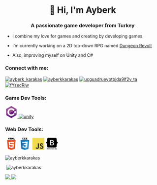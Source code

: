 <h1 align="center">👋 Hi, I'm Ayberk</h1>
<h3 align="center">A passionate game developer from Turkey</h3>

- I combine my love for games and creating by developing games. 

- I’m currently working on a 2D top-down RPG named [Dungeon Revolt](https://github.com/ayberkkarakas/Dungeon-Revolt)

- Also, improving myself on Unity and C#

<h3 align="left">Connect with me:</h3>
<p align="left">
<a href="https://twitter.com/ayberk_karakas" target="blank"><img align="center" src="https://raw.githubusercontent.com/rahuldkjain/github-profile-readme-generator/master/src/images/icons/Social/twitter.svg" alt="ayberk_karakas" height="30" width="40" /></a>
<a href="https://linkedin.com/in/ayberkkarakas" target="blank"><img align="center" src="https://raw.githubusercontent.com/rahuldkjain/github-profile-readme-generator/master/src/images/icons/Social/linked-in-alt.svg" alt="ayberkkarakas" height="30" width="40" /></a>
<a href="https://www.youtube.com/c/ucguadrueybtbjda9lf2v_ta" target="blank"><img align="center" src="https://raw.githubusercontent.com/rahuldkjain/github-profile-readme-generator/master/src/images/icons/Social/youtube.svg" alt="ucguadrueybtbjda9lf2v_ta" height="30" width="40" /></a>
<a href="https://discord.gg/fYsecRjw" target="blank"><img align="center" src="https://raw.githubusercontent.com/rahuldkjain/github-profile-readme-generator/master/src/images/icons/Social/discord.svg" alt="fYsecRjw" height="30" width="40" /></a>
</p>

<h3 align="left">Game Dev Tools:</h3>
<p align="left">  </a> <a href="https://www.w3schools.com/cs/" target="_blank" rel="noreferrer"> <img src="https://raw.githubusercontent.com/devicons/devicon/master/icons/csharp/csharp-original.svg" alt="csharp" width="40" height="40"/> </a> <a href="https://unity.com/" target="_blank" rel="noreferrer"> <img src="https://www.vectorlogo.zone/logos/unity3d/unity3d-icon.svg" alt="unity" width="40" height="40"/> </a> </p>

<h3 align="left">Web Dev Tools:</h3>
<p align="left"> <a href="https://www.w3.org/html/" target="_blank" rel="noreferrer"> <img src="https://raw.githubusercontent.com/devicons/devicon/master/icons/html5/html5-original-wordmark.svg" alt="html5" width="40" height="40"/></a> <a href="https://www.w3schools.com/css/" target="_blank" rel="noreferrer"> <img src="https://raw.githubusercontent.com/devicons/devicon/master/icons/css3/css3-original-wordmark.svg" alt="css3" width="40" height="40"/></a> <a href="https://developer.mozilla.org/en-US/docs/Web/JavaScript" target="_blank" rel="noreferrer"> <img src="https://raw.githubusercontent.com/devicons/devicon/master/icons/javascript/javascript-original.svg" alt="javascript" width="40" height="40"/></a> <a href="https://getbootstrap.com" target="_blank" rel="noreferrer"> <img src="https://raw.githubusercontent.com/devicons/devicon/master/icons/bootstrap/bootstrap-plain-wordmark.svg" alt="bootstrap" width="40" height="40"/></a></p>

<p><img height=180px src="https://github-readme-stats.vercel.app/api/top-langs?username=ayberkkarakas&show_icons=true&title_color=4b5bab&text_color=92e8c0&bg_color=0d1117&locale=en&layout=compact" alt="ayberkkarakas" /></p>

<p>&nbsp;<img height=180px src="https://github-readme-stats.vercel.app/api?username=ayberkkarakas&show_icons=true&title_color=4b5bab&text_color=92e8c0&bg_color=0d1117&locale=en" alt="ayberkkarakas" /></p>


<a href="https://github-readme-stats-guven.vercel.app">
 <img height=180px src="https://github-readme-stats.vercel.app/api?username=ayberkkarakas&show_icons=true&title_color=4b5bab&text_color=92e8c0&bg_color=0d1117&locale=en" />
</a> 
<a href="https://github-readme-stats-guven.vercel.app">
 <img height=180px src="https://github-readme-stats.vercel.app/api?username=ayberkkarakas&show_icons=true&title_color=4b5bab&text_color=92e8c0&bg_color=0d1117&locale=en" />
</a> 
